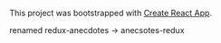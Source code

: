 This project was bootstrapped with [Create React App](https://github.com/facebook/create-react-app).

renamed redux-anecdotes -> anecsotes-redux
